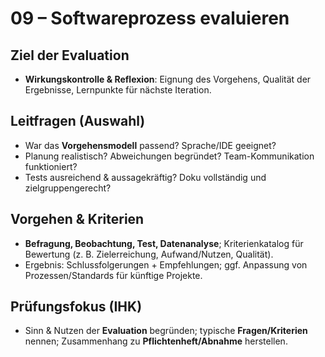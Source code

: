 # 09 – Softwareprozess evaluieren

## Ziel der Evaluation
- **Wirkungskontrolle & Reflexion**: Eignung des Vorgehens, Qualität der Ergebnisse, Lernpunkte für nächste Iteration.

## Leitfragen (Auswahl)
- War das **Vorgehensmodell** passend? Sprache/IDE geeignet?  
- Planung realistisch? Abweichungen begründet? Team-Kommunikation funktioniert?  
- Tests ausreichend & aussagekräftig? Doku vollständig und zielgruppengerecht?

## Vorgehen & Kriterien
- **Befragung, Beobachtung, Test, Datenanalyse**; Kriterienkatalog für Bewertung (z. B. Zielerreichung, Aufwand/Nutzen, Qualität).  
- Ergebnis: Schlussfolgerungen + Empfehlungen; ggf. Anpassung von Prozessen/Standards für künftige Projekte.

## Prüfungsfokus (IHK)
- Sinn & Nutzen der **Evaluation** begründen; typische **Fragen/Kriterien** nennen; Zusammenhang zu **Pflichtenheft/Abnahme** herstellen.
